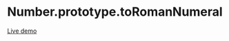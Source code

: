 Number.prototype.toRomanNumeral
===============================

[Live demo](http://0xor1.com/RomanNumerals)